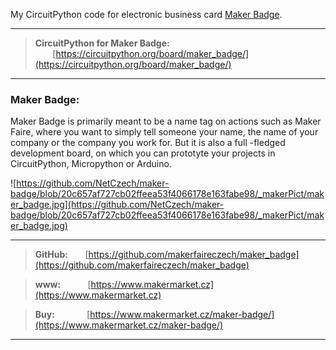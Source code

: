 My CircuitPython code for electronic business card [Maker Badge](https://www.makermarket.cz/maker-badge/).

---
> **CircuitPython for Maker Badge:** &nbsp;&nbsp;&nbsp;&nbsp;&nbsp;&nbsp;&nbsp;[https://circuitpython.org/board/maker_badge/](https://circuitpython.org/board/maker_badge/)
---

### **Maker Badge:**

Maker Badge is primarily meant to be a name tag on actions such as Maker Faire, where you want to simply tell someone your name, the name of your company or the company you work for. But it is also a full -fledged development board, on which you can prototyte your projects in CircuitPython, Micropython or Arduino.

![https://github.com/NetCzech/maker-badge/blob/20c657af727cb02ffeea53f4066178e163fabe98/_makerPict/maker_badge.jpg](https://github.com/NetCzech/maker-badge/blob/20c657af727cb02ffeea53f4066178e163fabe98/_makerPict/maker_badge.jpg)

---
> **GitHub:**&nbsp;&nbsp;&nbsp;&nbsp;&nbsp;&nbsp;&nbsp;[https://github.com/makerfaireczech/maker_badge](https://github.com/makerfaireczech/maker_badge)

> **www:**&nbsp;&nbsp;&nbsp;&nbsp;&nbsp;&nbsp;&nbsp;&nbsp;&nbsp;&nbsp;&nbsp;[https://www.makermarket.cz](https://www.makermarket.cz)

> **Buy:**&nbsp;&nbsp;&nbsp;&nbsp;&nbsp;&nbsp;&nbsp;&nbsp;&nbsp;&nbsp;&nbsp;&nbsp;&nbsp;[https://www.makermarket.cz/maker-badge/](https://www.makermarket.cz/maker-badge/)
---
